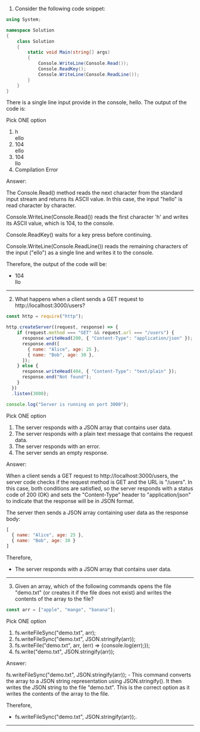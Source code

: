 1. Consider the following code snippet:

```csharp
using System;

namespace Solution
{
    class Solution
    {
        static void Main(string[] args)
        {
            Console.WriteLine(Console.Read());
            Console.ReadKey();
            Console.WriteLine(Console.ReadLine());
        }
    }
}
```

There is a single line input provide in the console, hello. The output of the code is: 

Pick ONE option

<ol>
    <li>
        h<br>
        ello
    </li>
    <li>
        104<br>
        ello
    </li>
    <li>
        104<br>
        llo
    </li>
    <li>
        Compilation Error<br>
    </li>
</ol>



Answer:

The Console.Read() method reads the next character from the standard input stream and returns its ASCII value. In this case, the input "hello" is read character by character.

Console.WriteLine(Console.Read()) reads the first character 'h' and writes its ASCII value, which is 104, to the console.

Console.ReadKey() waits for a key press before continuing.

Console.WriteLine(Console.ReadLine()) reads the remaining characters of the input ("ello") as a single line and writes it to the console.

Therefore, the output of the code will be:

<ul>
    <li>
        104<br>
        llo
    </li>
</ul>

<hr>

2. What happens when a client sends a GET request to http://localhost:3000/users?

```javascript
const http = require("http");

http.createServer((request, response) => {
    if (request.method === "GET" && request.url === "/users") {
      response.writeHead(200, { "Content-Type": "application/json" });
      response.end([
        { name: "Alice", age: 25 },
        { name: "Bob", age: 30 },
      ]);
    } else {
      response.writeHead(404, { "Content-Type": "text/plain" });
      response.end("Not found");
    }
  })
  .listen(3000);

console.log("Server is running on port 3000");
```

Pick ONE option

<ol>
  <li>The server responds with a JSON array that contains user data.</li>
  <li>The server responds with a plain text message that contains the request data.</li>
  <li>The server responds with an error.</li>
  <li>The server sends an empty response.</li>
</ol>



Answer:

When a client sends a GET request to http://localhost:3000/users, the server code checks if the request method is GET and the URL is "/users". In this case, both conditions are satisfied, so the server responds with a status code of 200 (OK) and sets the "Content-Type" header to "application/json" to indicate that the response will be in JSON format.

The server then sends a JSON array containing user data as the response body:

```javascript
[
  { name: "Alice", age: 25 },
  { name: "Bob", age: 30 }
]
```

Therefore,

<ul>
    <li>
        The server responds with a JSON array that contains user data.
    </li>
</ul>

<hr>

3. Given an array, which of the following commands opens the file "demo.txt" (or creates it if the file does not exist) and writes the contents of the array to the file?  

```javascript
const arr = ["apple", "mango", "banana"];
```

Pick ONE option

<ol>
  <li>fs.writeFileSync("demo.txt", arr);</li>
  <li>fs.writeFileSync("demo.txt", JSON.stringify(arr));</li>
  <li>fs.writeFile("demo.txt", arr, (err) => {console.log(err);});</li>
  <li>fs.write("demo.txt", JSON.stringify(arr));</li>
</ol>



Answer:

fs.writeFileSync("demo.txt", JSON.stringify(arr)); - This command converts the array to a JSON string representation using JSON.stringify(). It then writes the JSON string to the file "demo.txt". This is the correct option as it writes the contents of the array to the file.

Therefore, 

<ul>
    <li>
        fs.writeFileSync("demo.txt", JSON.stringify(arr));.
    </li>
</ul>

<hr>

